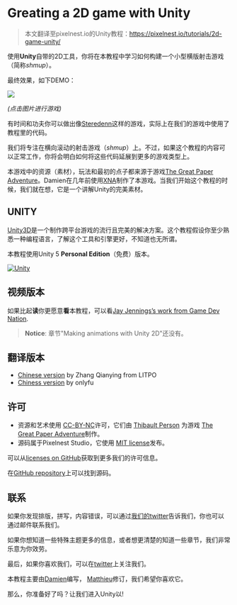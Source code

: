 # Greating a 2D game with Unity

> 本文翻译至pixelnest.io的Unity教程：https://pixelnest.io/tutorials/2d-game-unity/



使用**Unity**自带的2D工具，你将在本教程中学习如何构建一个小型横版射击游戏（简称*shmup*）。

最终效果，如下DEMO：

[![](https://pixelnest.io/tutorials/2d-game-unity/-img/result.png)](https://pixelnest.io/tutorials/2d-game-unity/-demo/demo.html)

*(点击图片进行游戏)*

有时间和功夫你可以做出像[Steredenn](http://steredenn.pixelnest.io/)这样的游戏，实际上在我们的游戏中使用了教程里的代码。

我们将专注在横向滚动的射击游戏（*shmup*）上。不过，如果这个教程的内容可以正常工作，你将会明白如何将这些代码延展到更多的游戏类型上。

本游戏中的资源（素材），玩法和最初的点子都来源于游戏[The Great Paper Adventure](http://www.thegreatpaperadventure.com/)。Damien在几年前使用[XNA](http://en.wikipedia.org/wiki/Microsoft_XNA)制作了本游戏。当我们开始这个教程的时候，我们就在想，它是一个讲解Unity的完美素材。

## UNITY

[Unity3D](http://unity3d.com/)是一个制作跨平台游戏的流行且完美的解决方案。这个教程假设你至少熟悉一种编程语言，了解这个工具和引擎更好，不知道也无所谓。

本教程使用Unity 5 **Personal Edition**（免费）版本。

[![Unity](https://pixelnest.io/tutorials/2d-game-unity/-img/unity.png)](http://unity3d.com/unity/download)

## 视频版本

如果比起**读**你更愿意**看**本教程，可以看[Jay Jennings’s work from Game Dev Nation](http://gamedevnation.com/creating-a-2d-game-with-unity/).

> **Notice**: 章节"Making animations with Unity 2D"还没有。

## 翻译版本

- [Chinese version](http://www.litpo.com/category/%E6%98%93%E5%AD%A6%E7%9A%84%E6%95%99%E7%A8%8B/) by Zhang Qianying from LITPO
- [Chiness version](https://www.colorgamer.com) by onlyfu

## 许可

- 资源和艺术使用 [CC-BY-NC](http://creativecommons.org/licenses/by-nc/2.0/fr/)许可，它们由 [Thibault Person](http://twitter.com/mrlapinou) 为游戏 [The Great Paper Adventure](http://www.thegreatpaperadventure.com/)制作。
- 源码属于Pixelnest Studio，它使用 [MIT license](http://choosealicense.com/licenses/mit/)发布。

可以从[licenses on GitHub](https://github.com/pixelnest/tutorial-2d-game-unity/blob/master/LICENSE.md)获取到更多我们的许可信息。

在[GitHub repository](https://github.com/pixelnest/tutorial-2d-game-unity/)上可以找到源码。

## 联系

如果你发现排版，拼写，内容错误，可以通过[我们的twitter](http://twitter.com/pixelnest)告诉我们，你也可以通过邮件联系我们。

如果你想知道一些特殊主题更多的信息，或者想更清楚的知道一些章节，我们非常乐意为你效劳。

最后，如果你喜欢我们，可以在[twitter](http://twitter.com/pixelnest)上关注我们。

本教程主要由[Damien](http://twitter.com/valryon)编写， [Matthieu](http://twitter.com/solarsailer)修订，我们希望你喜欢它。



那么，你准备好了吗？让我们进入Unity以!